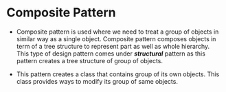# Composite Pattern


- Composite pattern is used where we need to treat a group of objects in similar way as a single object. Composite pattern composes objects in term of a tree structure to represent part as well as whole hierarchy. This type of design pattern comes under **_structural_** pattern as this pattern creates a tree structure of group of objects.


- This pattern creates a class that contains group of its own objects. This class provides ways to modify its group of same objects.